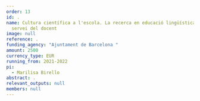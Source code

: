 ```yaml
---
order: 13
id: .
name: Cultura científica a l'escola. La recerca en educació lingüística al
  servei del docent
image: null
reference: .
funding_agency: "Ajuntament de Barcelona "
amount: 2500
currency_type: EUR
running_from: 2021-2022
pi:
  - Marilisa Birello
abstract: .
relevant_outputs: null
members: null
---
```

